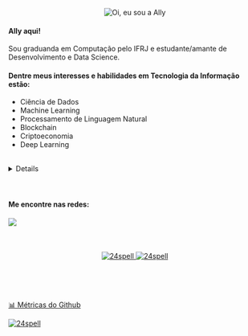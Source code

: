 <p align="center">
  <img src="https://github.com/24spell/24spell/blob/main/header-banner.gif" alt="Oi, eu sou a Ally">
</p>

#### Ally aqui!
Sou graduanda em Computação pelo IFRJ e estudante/amante de Desenvolvimento e Data Science.
#### Dentre meus interesses e habilidades em Tecnologia da Informação estão:
  
- Ciência de Dados
- Machine Learning
- Processamento de Linguagem Natural
- Blockchain
- Criptoeconomia
- Deep Learning
<br/>
<details>
  <div align="center">
    <p><b>Minhas principais linguagens e ferramentas:</b></p>
<p>
  <a href="https://aws.amazon.com" target="_blank"> <img src="https://raw.githubusercontent.com/devicons/devicon/master/icons/amazonwebservices/amazonwebservices-original-wordmark.svg" alt="aws" width="40" height="40"/></a> <a href="https://getbootstrap.com" target="_blank"><img src="https://raw.githubusercontent.com/devicons/devicon/master/icons/bootstrap/bootstrap-plain-wordmark.svg" alt="bootstrap" width="40" height="40"/> </a> <a href="https://www.cprogramming.com/" target="_blank"> <img src="https://raw.githubusercontent.com/devicons/devicon/master/icons/c/c-original.svg" alt="c" width="40" height="40"/> </a> <a href="https://www.w3schools.com/css/" target="_blank"> <img src="https://raw.githubusercontent.com/devicons/devicon/master/icons/css3/css3-original-wordmark.svg" alt="css3" width="40" height="40"/> </a> <a href="https://flask.palletsprojects.com/" target="_blank"> <img src="https://www.vectorlogo.zone/logos/pocoo_flask/pocoo_flask-icon.svg" alt="flask" width="40" height="40"/> </a> <a href="https://git-scm.com/" target="_blank"> <img src="https://www.vectorlogo.zone/logos/git-scm/git-scm-icon.svg" alt="git" width="40" height="40"/> </a> <a href="https://heroku.com" target="_blank"> <img src="https://www.vectorlogo.zone/logos/heroku/heroku-icon.svg" alt="heroku" width="40" height="40"/> </a> <a href="https://www.w3.org/html/" target="_blank"> <img src="https://raw.githubusercontent.com/devicons/devicon/master/icons/html5/html5-original-wordmark.svg" alt="html5" width="40" height="40"/> </a> <a href="https://www.java.com" target="_blank"> <img src="https://raw.githubusercontent.com/devicons/devicon/master/icons/java/java-original.svg" alt="java" width="40" height="40"/> </a> <a href="https://developer.mozilla.org/en-US/docs/Web/JavaScript" target="_blank"> <img src="https://raw.githubusercontent.com/devicons/devicon/master/icons/javascript/javascript-original.svg" alt="javascript" width="40" height="40"/> </a> <a href="https://www.linux.org/" target="_blank"> <img src="https://raw.githubusercontent.com/devicons/devicon/master/icons/linux/linux-original.svg" alt="linux" width="40" height="40"/> </a> <a href="https://www.mongodb.com/" target="_blank"> <img src="https://raw.githubusercontent.com/devicons/devicon/master/icons/mongodb/mongodb-original-wordmark.svg" alt="mongodb" width="40" height="40"/> </a> <a href="https://www.mysql.com/" target="_blank"> <img src="https://raw.githubusercontent.com/devicons/devicon/master/icons/mysql/mysql-original-wordmark.svg" alt="mysql" width="40" height="40"/> </a> <a href="https://www.postgresql.org" target="_blank"> <img src="https://raw.githubusercontent.com/devicons/devicon/master/icons/postgresql/postgresql-original-wordmark.svg" alt="postgresql" width="40" height="40"/> </a> <a href="https://www.python.org" target="_blank"> <img src="https://raw.githubusercontent.com/devicons/devicon/master/icons/python/python-original.svg" alt="python" width="40" height="40"/> </a> <a href="https://scikit-learn.org/" target="_blank"> <img src="https://upload.wikimedia.org/wikipedia/commons/0/05/Scikit_learn_logo_small.svg" alt="scikit_learn" width="40" height="40"/> </a><a href="https://www.tensorflow.org" target="_blank"> <img src="https://www.vectorlogo.zone/logos/tensorflow/tensorflow-icon.svg" alt="tensorflow" width="40" height="40"/>
  </a>
  </p>
</div>
  <br/>
  <br/>
 <p align="center"><img height="190em" src="https://github-readme-stats.vercel.app/api/top-langs/?username=24spell&layout=compact&langs_count=7&theme=white"/></p>
 </details>
<br/>
<br/>

#### Me encontre nas redes:
<div align="left">
<a href="https://www.linkedin.com/in/alexializaguiar/" target="_blank"><img src="https://img.shields.io/badge/-LinkedIn-%230077B5?style=for-the-badge&logo=linkedin&logoColor=white" target="_blank"></a>
</div>
<br/>
<br/>
  
<div align="center">
  <a href="https://github.com/24spell">
    <p align"center"><img height="190em" src="https://github-readme-stats.vercel.app/api?username=24spell&show_icons=true&locale=en" alt="24spell"/>
      <img height="190em" src="https://github-readme-streak-stats.herokuapp.com/?user=24spell&" alt="24spell"/>
    </p>
</div>

<div align="left">
  
<br/>
<br/>
<br/>
  
  <p>📊 Métricas do Github</p>
  <p> <img src="https://komarev.com/ghpvc/?username=24spell&label=Profile%20views&color=0e75b6&style=flat" alt="24spell"/> </p>
</div>
